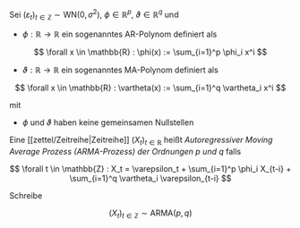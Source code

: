 Sei $(\varepsilon_t)_{t \in \mathbb{Z}} \sim \text{WN}(0, \sigma^2)$, $\phi \in \mathbb{R}^p$, $\vartheta \in \mathbb{R}^q$ und
- $\phi : \mathbb{R} \to \mathbb{R}$ ein sogenanntes AR-Polynom definiert als

$$
	\forall x \in \mathbb{R} : \phi(x) := \sum_{i=1}^p \phi_i x^i
$$

- $\vartheta : \mathbb{R} \to \mathbb{R}$ ein sogenanntes MA-Polynom definiert als

$$
	\forall x \in \mathbb{R} : \vartheta(x) := \sum_{i=1}^q \vartheta_i x^i
$$

mit
- $\phi$ und $\vartheta$ haben keine gemeinsamen Nullstellen

Eine [[zettel/Zeitreihe|Zeitreihe]] $(X_t)_{t \in \mathbb{R}}$ heißt *Autoregressiver Moving Average Prozess (ARMA-Prozess) der Ordnungen $p$ und $q$* falls

$$
	\forall t \in \mathbb{Z} : X_t = \varepsilon_t + \sum_{i=1}^p \phi_i X_{t-i} + \sum_{i=1}^q \vartheta_i \varepsilon_{t-i}
$$

Schreibe

$$
	(X_t)_{t \in \mathbb{Z}} \sim \text{ARMA}(p, q)
$$